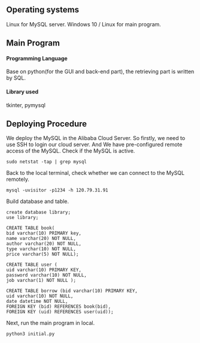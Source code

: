 ## Operating systems
Linux for MySQL server.
Windows 10 / Linux for main program.
## Main Program
#### Programming Language
Base on python(for the GUI and back-end part),  the retrieving part is written by SQL.
#### Library used
tkinter, pymysql

## Deploying Procedure
We deploy the MySQL in the Alibaba Cloud Server. So firstly, we need to use SSH to login our cloud server. And We have pre-configured remote access of the MySQL.
Check if the MySQL is active.
```
sudo netstat -tap | grep mysql
```
Back to the local terminal, check whether we can connect to the MySQL remotely.
```
mysql -uvisitor -p1234 -h 120.79.31.91
```
Build database and table.
```
create database library;
use library;

CREATE TABLE book(
bid varchar(10) PRIMARY key,
name varchar(20) NOT NULL, 
author varchar(20) NOT NULL, 
type varchar(10) NOT NULL, 
price varchar(5) NOT NULL);

CREATE TABLE user (
uid varchar(10) PRIMARY KEY,
password varchar(10) NOT NULL, 
job varchar(1) NOT NULL );

CREATE TABLE borrow (bid varchar(10) PRIMARY KEY,  
uid varchar(10) NOT NULL, 
date datetime NOT NULL,
FOREIGN KEY (bid) REFERENCES book(bid),
FOREIGN KEY (uid) REFERENCES user(uid));
```
Next, run the main program in local.
```
python3 initial.py
```